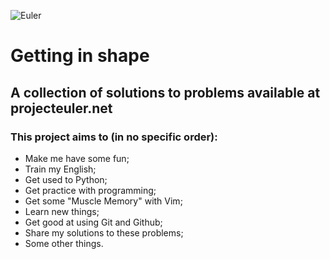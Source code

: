 ![Euler](https://projecteuler.net/images/euler_portrait.png)

# Getting in shape

## A collection of solutions to problems available at projecteuler.net

### This project aims to (in no specific order):
* Make me have some fun;
* Train my English;
* Get used to Python;
* Get practice with programming;
* Get some "Muscle Memory" with Vim;
* Learn new things;
* Get good at using Git and Github;
* Share my solutions to these problems;
* Some other things.
